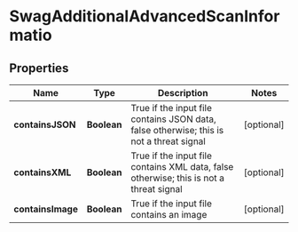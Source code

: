 
# SwagAdditionalAdvancedScanInformatio

## Properties
Name | Type | Description | Notes
------------ | ------------- | ------------- | -------------
**containsJSON** | **Boolean** | True if the input file contains JSON data, false otherwise; this is not a threat signal |  [optional]
**containsXML** | **Boolean** | True if the input file contains XML data, false otherwise; this is not a threat signal |  [optional]
**containsImage** | **Boolean** | True if the input file contains an image |  [optional]




